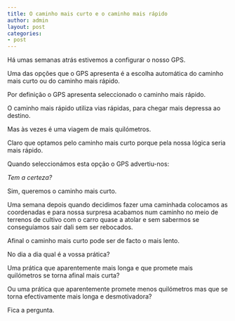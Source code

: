 ```yaml
---
title: O caminho mais curto e o caminho mais rápido
author: admin
layout: post
categories:
- post
---
```

Há umas semanas atrás estivemos a configurar o nosso GPS.

Uma das opções que o GPS apresenta é a escolha automática do caminho mais curto ou do caminho mais rápido.

Por definição o GPS apresenta seleccionado o caminho mais rápido.

O caminho mais rápido utiliza vias rápidas, para chegar mais depressa ao destino.

Mas às vezes é uma viagem de mais quilómetros.

Claro que optamos pelo caminho mais curto porque pela nossa lógica seria mais rápido.

Quando seleccionámos esta opção o GPS advertiu-nos:

*Tem a certeza?*

Sim, queremos o caminho mais curto.

Uma semana depois quando decidimos fazer uma caminhada colocamos as coordenadas e para nossa surpresa acabamos num caminho no meio de terrenos de cultivo com o carro quase a atolar e sem sabermos se conseguíamos sair dali sem ser rebocados.

Afinal o caminho mais curto pode ser de facto o mais lento.

No dia a dia qual é a vossa prática?

Uma prática que aparentemente mais longa e que promete mais quilómetros se torna afinal mais curta?

Ou uma prática que aparentemente promete menos quilómetros mas que se torna efectivamente mais longa e desmotivadora?

Fica a pergunta. 
